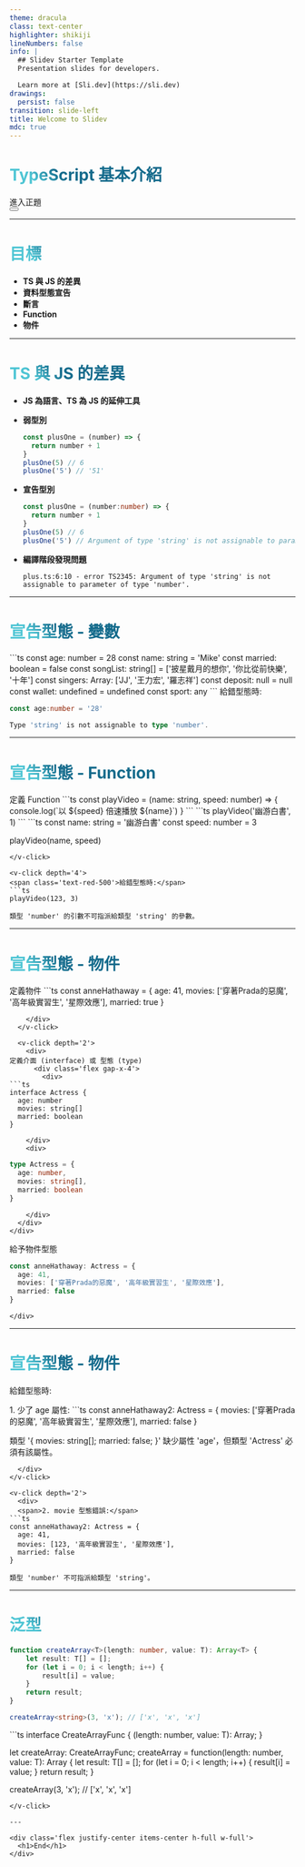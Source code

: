 ```yaml
---
theme: dracula
class: text-center
highlighter: shikiji
lineNumbers: false
info: |
  ## Slidev Starter Template
  Presentation slides for developers.

  Learn more at [Sli.dev](https://sli.dev)
drawings:
  persist: false
transition: slide-left
title: Welcome to Slidev
mdc: true
---
```


# TypeScript 基本介紹

<div class="pt-12">
  <span @click="$slidev.nav.next" class="px-2 py-1 rounded cursor-pointer" hover="bg-white bg-opacity-10">
    進入正題 <carbon:arrow-right class="inline"/>
  </span>
</div>

<div class="abs-br m-6 flex gap-2">
  <button @click="$slidev.nav.openInEditor()" title="Open in Editor" class="text-xl slidev-icon-btn opacity-50 !border-none !hover:text-white">
    <carbon:edit />
  </button>
  <a href="https://github.com/slidevjs/slidev" target="_blank" alt="GitHub" title="Open in GitHub"
    class="text-xl slidev-icon-btn opacity-50 !border-none !hover:text-white">
    <carbon-logo-github />
  </a>
</div>

---

# 目標

-  **TS 與 JS 的差異**
- **資料型態宣告**
- **斷言**
- **Function**
- **物件**

<style>
h1 {
  background-color: #2B90B6;
  background-image: linear-gradient(45deg, #4EC5D4 10%, #146b8c 20%);
  background-size: 100%;
  -webkit-background-clip: text;
  -moz-background-clip: text;
  -webkit-text-fill-color: transparent;
  -moz-text-fill-color: transparent;
}
</style>

---

# TS 與 JS 的差異

- **JS 為語言、TS 為 JS 的延伸工具**
- **弱型別**
  ```js
  const plusOne = (number) => {
    return number + 1
  }
  plusOne(5) // 6
  plusOne('5') // '51'
  ```

- **宣告型別**
  ```ts
  const plusOne = (number:number) => {
    return number + 1
  }
  plusOne(5) // 6
  plusOne('5') // Argument of type 'string' is not assignable to parameter of type 'number'.
  ```

- **編譯階段發現問題**
  ```
  plus.ts:6:10 - error TS2345: Argument of type 'string' is not assignable to parameter of type 'number'.
  ```

---

# 宣告型態 - 變數

<v-click>
```ts
const age: number = 28
const name: string = 'Mike'
const married: boolean = false
const songList: string[] = ['披星戴月的想你', '你比從前快樂', '十年']
const singers: Array<string>: ['JJ', '王力宏', '羅志祥']
const deposit: null = null
const wallet: undefined = undefined
const sport: any
```
</v-click>
<v-click depth='2'>
<span class='text-red-500'>給錯型態時:</span>

```ts
const age:number = '28'

Type 'string' is not assignable to type 'number'.
```
</v-click>

---

# 宣告型態 - Function

<v-click>
定義 Function
```ts
const playVideo = (name: string, speed: number) => {
  console.log(`以 ${speed} 倍速播放 ${name}`)
}
```
</v-click>

<v-click depth='2'>
```ts
playVideo('幽游白書', 1)
```
</v-click>

<v-click depth='3'>
```ts
const name: string = '幽游白書'
const speed: number = 3

playVideo(name, speed)
```
</v-click>

<v-click depth='4'>
<span class='text-red-500'>給錯型態時:</span>
```ts
playVideo(123, 3)

類型 'number' 的引數不可指派給類型 'string' 的參數。
```
</v-click>

---

# 宣告型態 - 物件

<div class='flex gap-x-10'>
  <v-click depth='1'>
    <div>
定義物件
```ts
const anneHathaway = {
  age: 41,
  movies: ['穿著Prada的惡魔', '高年級實習生', '星際效應'],
  married: true
}

```
    </div>
  </v-click>

  <v-click depth='2'>
    <div>
定義介面 (interface) 或 型態 (type)
      <div class='flex gap-x-4'>
        <div>
```ts
interface Actress {
  age: number
  movies: string[]
  married: boolean
}
```
        </div>
        <div>
```ts
type Actress = {
  age: number,
  movies: string[],
  married: boolean
}
```
        </div>
      </div>
    </div>
  </v-click>
</div>

<v-click depth='4'>
  <span>給予物件型態</span>
  <div class='flex gap-x-10'>
    <div>

```ts
const anneHathaway: Actress = {
  age: 41,
  movies: ['穿著Prada的惡魔', '高年級實習生', '星際效應'],
  married: false
}
```
    </div>
  </div>
</v-click>

---

# 宣告型態 - 物件

<span class='text-red-500'>給錯型態時:</span>

<v-click>
  <div>
  <span>1. 少了 age 屬性:</span>
```ts
const anneHathaway2: Actress = {
  movies: ['穿著Prada的惡魔', '高年級實習生', '星際效應'],
  married: false
}

類型 '{ movies: string[]; married: false; }' 缺少屬性 'age'，但類型 'Actress' 必須有該屬性。
```
  </div>
</v-click>

<v-click depth='2'>
  <div>
  <span>2. movie 型態錯誤:</span>
```ts
const anneHathaway2: Actress = {
  age: 41,
  movies: [123, '高年級實習生', '星際效應'],
  married: false
}

類型 'number' 不可指派給類型 'string'。
```
  </div>
</v-click>

---

# 泛型

```ts
function createArray<T>(length: number, value: T): Array<T> {
    let result: T[] = [];
    for (let i = 0; i < length; i++) {
        result[i] = value;
    }
    return result;
}

createArray<string>(3, 'x'); // ['x', 'x', 'x']
```
<v-click dept='2'>
```ts
interface CreateArrayFunc<T> {
    (length: number, value: T): Array<T>;
}

let createArray: CreateArrayFunc<any>;
createArray = function<T>(length: number, value: T): Array<T> {
    let result: T[] = [];
    for (let i = 0; i < length; i++) {
        result[i] = value;
    }
    return result;
}

createArray(3, 'x'); // ['x', 'x', 'x']
```
</v-click>

---

<div class='flex justify-center items-center h-full w-full'>
  <h1>End</h1>
</div>